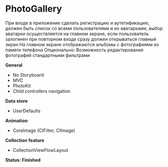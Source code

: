 # PhotoGallery

При входе в приложение сделать регистрацию и аутетификацию, должен быть список со всеми пользователями и их аватарками, выбор аватарки осуществляется на главном экране, если пользователь залогинен при повторном входе сразу должен открываться главный экран
На главном экране отображаются альбомы с фотографиями из памяти телефона
Опционально: Возможность редактирования фотографий стандартными фильтрами

**General**
* No Storyboard
* MVC
* PhotoKit
* Child controllers navigation

**Data store**
* UserDefaults

**Animation**
* CoreImage (CIFilter, CIImage)

**Collection feature**
* CollectionViewFlowLayout

**Status: Finished**
